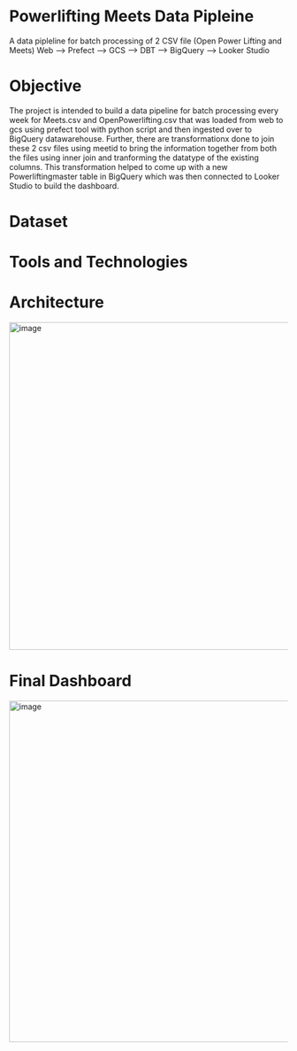 # Powerlifting Meets Data Pipleine

A data pipleline for batch processing of 2 CSV file (Open Power Lifting and Meets)
Web --> Prefect --> GCS --> DBT --> BigQuery --> Looker Studio

# Objective

The project is intended to build a data pipeline for batch processing every week for Meets.csv and OpenPowerlifting.csv that was loaded from web to gcs using prefect tool with python script and then ingested over to BigQuery datawarehouse. Further, there are transformationx done to join these 2 csv files using meetid to bring the information together from both the files using inner join and tranforming the datatype of the existing columns. This transformation helped to come up with a new Powerliftingmaster table in BigQuery which was then connected to Looker Studio to build the dashboard.

# Dataset

# Tools and Technologies

# Architecture

<img width="592" alt="image" src="https://user-images.githubusercontent.com/123493239/230129451-4be2774f-9c24-4412-a8b2-2e9b77e9a935.png">

# Final Dashboard

<img width="617" alt="image" src="https://user-images.githubusercontent.com/123493239/230129925-49634466-2618-4b3e-bba9-33cfdc0a2504.png">

